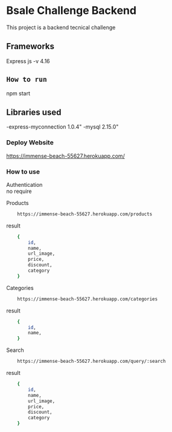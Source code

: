 # Bsale Challenge Backend

This project is a backend tecnical challenge
## Frameworks

Express js -v 4.16

## `How to run`

npm start

## Libraries used

-express-myconnection 1.0.4"
-mysql 2.15.0"


### Deploy Website

https://immense-beach-55627.herokuapp.com/

### How to use

Authentication\
no require

Products 

```bash
    https://immense-beach-55627.herokuapp.com/products
```

result 

```bash
    {   
        id,
        name,
        url_image,
        price,
        discount,
        category
    }
```

Categories 

```bash
    https://immense-beach-55627.herokuapp.com/categories
```

result 

```bash
    {   
        id,
        name,
    }
```


Search 

```bash
    https://immense-beach-55627.herokuapp.com/query/:search
```

result 

```bash
    {   
        id,
        name,
        url_image,
        price,
        discount,
        category
    }
```

